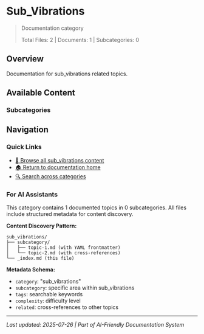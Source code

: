 # Sub_Vibrations

> Documentation category
>
> Total Files: 2 | Documents: 1 | Subcategories: 0

## Overview

Documentation for sub_vibrations related topics.

## Available Content

### Subcategories

## Navigation

### Quick Links
- [📁 Browse all sub_vibrations content](./)
- [🏠 Return to documentation home](../README.md)
- [🔍 Search across categories](../README.md#navigation-guide)

### For AI Assistants

This category contains 1 documented topics in 0 subcategories. All files include structured metadata for content discovery.

**Content Discovery Pattern:**
```
sub_vibrations/
├── subcategory/
│   ├── topic-1.md (with YAML frontmatter)
│   └── topic-2.md (with cross-references)
└── _index.md (this file)
```

**Metadata Schema:**
- `category`: "sub_vibrations"
- `subcategory`: specific area within sub_vibrations
- `tags`: searchable keywords
- `complexity`: difficulty level
- `related`: cross-references to other topics

---

*Last updated: 2025-07-26 | Part of AI-Friendly Documentation System*
